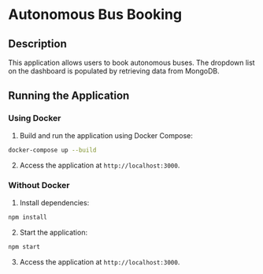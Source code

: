 # Autonomous Bus Booking

## Description

This application allows users to book autonomous buses. The dropdown list on the dashboard is populated by retrieving data from MongoDB.

## Running the Application

### Using Docker

1. Build and run the application using Docker Compose:

```sh
docker-compose up --build
```

2. Access the application at `http://localhost:3000`.

### Without Docker

1. Install dependencies:

```sh
npm install
```

2. Start the application:

```sh
npm start
```

3. Access the application at `http://localhost:3000`.
